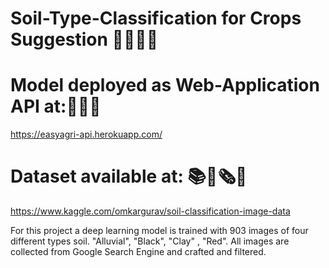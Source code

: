 # Soil-Type-Classification for Crops Suggestion 🌳🌲🎋🌴

# Model deployed as Web-Application API at:🎯🔗📳  <br>
https://easyagri-api.herokuapp.com/

# Dataset available at: 📚📓🗞💾 <br>
https://www.kaggle.com/omkargurav/soil-classification-image-data


For this project a deep learning model is trained with 903 images of four different types soil. "Alluvial", "Black", "Clay" , "Red". All images are collected 
from Google Search Engine  and crafted and filtered. 
